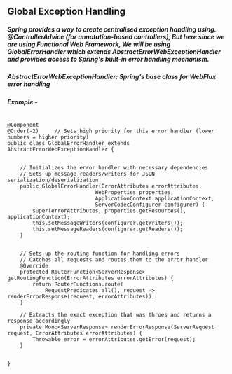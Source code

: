 ## Global Exception Handling

##### Spring provides a way to create centralised exception handling using. @ControllerAdvice (for annotation-based controllers), But here since we are using Functional Web Framework, We will be using GlobalErrorHandler which extends AbstractErrorWebExceptionHandler and provides access to  Spring's built-in error handling mechanism.

##### AbstractErrorWebExceptionHandler: Spring's base class for WebFlux error handling

##### Example -
```

@Component
@Order(-2)     // Sets high priority for this error handler (lower numbers = higher priority) 
public class GlobalErrorHandler extends AbstractErrorWebExceptionHandler {

    
    // Initializes the error handler with necessary dependencies
    // Sets up message readers/writers for JSON serialization/deserialization
    public GlobalErrorHandler(ErrorAttributes errorAttributes,
                            WebProperties properties,
                            ApplicationContext applicationContext,
                            ServerCodecConfigurer configurer) {
        super(errorAttributes, properties.getResources(), applicationContext);
        this.setMessageWriters(configurer.getWriters());
        this.setMessageReaders(configurer.getReaders());
    }
    
    
    // Sets up the routing function for handling errors
    // Catches all requests and routes them to the error handler
    @Override
    protected RouterFunction<ServerResponse> getRoutingFunction(ErrorAttributes errorAttributes) {
        return RouterFunctions.route(
            RequestPredicates.all(), request -> renderErrorResponse(request, errorAttributes));
    }

    // Extracts the exact exception that was throes and returns a response accordingly
    private Mono<ServerResponse> renderErrorResponse(ServerRequest request, ErrorAttributes errorAttributes) {
        Throwable error = errorAttributes.getError(request);
    }

    
}
```

